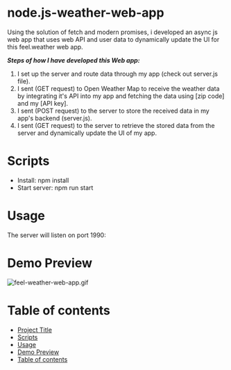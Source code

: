 # node.js-weather-web-app
Using the solution of fetch and modern promises, i developed an async js web app that uses web API and user data to dynamically update the UI for this feel.weather web app.



***Steps of how I have developed this Web app:***
1. I set up the server and route data through my app (check out server.js file).
2. I sent (GET request) to Open Weather Map to receive the weather data by integrating it's API into my app and fetching the data using [zip code] and my [API key].
3. I sent (POST request) to the server to store the received data in my app's backend (server.js).
4. I sent (GET request) to the server to retrieve the stored data from the server and dynamically update the UI of my app.
# Scripts
- Install: npm install
- Start server: npm run start
# Usage
The server will listen on port 1990:
# Demo Preview
![feel-weather-web-app.gif](https://github.com/Eng-Yasmina/node.js-weather-web-app/blob/main/images/web%20app.gif)
# Table of contents
- [Project Title](#nodejs-weather-web-app)
- [Scripts](#scripts)
- [Usage](#usage)
- [Demo Preview](#demo-preview)
- [Table of contents](#table-of-contents)

